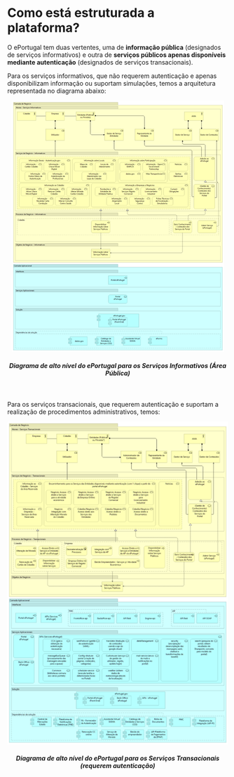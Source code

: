 # Como está estruturada a plataforma?

O ePortugal tem duas vertentes, uma de **informação pública** (designados de serviços informativos) e outra de **serviços públicos apenas disponíveis mediante autenticação** (designados de serviços transacionais).

Para os serviços informativos, que não requerem autenticação e apenas disponibilizam informação ou suportam simulações, temos a arquitetura representada no diagrama abaixo:

<div align="center">
  <img src="../../assets/images/eportugal.png" alt="Diagrama de alto nível do ePortugal para os Serviços Informativos (Área Pública)">
  <h5>Diagrama de alto nível do ePortugal para os Serviços Informativos (Área Pública)</h5>
</div>
<br>

Para os serviços transacionais, que requerem autenticação e suportam a realização de procedimentos administrativos, temos:

<div align="center">
  <img src="../../assets/images/eportugal2.png" alt="Diagrama de alto nível do ePortugal para os Serviços Transacionais (requerem autenticação)">
  <h5>Diagrama de alto nível do ePortugal para os Serviços Transacionais (requerem autenticação)</h5>
</div>
<br>
